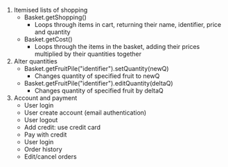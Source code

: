 1. Itemised lists of shopping
	- Basket.getShopping()
		- Loops through items in cart, returning their name, identifier, price and quantity
	- Basket.getCost()
		- Loops through the items in the basket, adding their prices multiplied by their quantities together
2. Alter quantities
	- Basket.getFruitPile("identifier").setQuantity(newQ)
		- Changes quantity of specified fruit to newQ
	- Basket.getFruitPile("identifier").editQuantity(deltaQ)
		- Changes quantity of specified fruit by deltaQ
3. Account and payment
	- User login
	- User create account (email authentication)
	- User logout
	- Add credit: use credit card
	- Pay with credit
	- User login
	- Order history
	- Edit/cancel orders